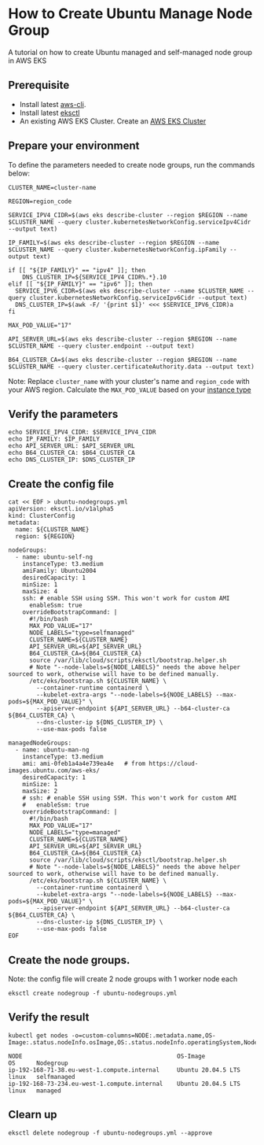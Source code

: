 # How to Create Ubuntu Manage Node Group

A tutorial on how to create Ubuntu managed and self-managed node group in AWS EKS


## Prerequisite

* Install latest [aws-cli](https://docs.aws.amazon.com/cli/latest/userguide/installing.html).
* Install latest [eksctl](https://docs.aws.amazon.com/eks/latest/userguide/eksctl.html)
* An existing AWS EKS Cluster. Create an [AWS EKS Cluster](https://github.com/aws-samples/aws-eks-se-samples/tree/main/knowledge-center/how-to-get-started)
   

## Prepare your environment

To define the parameters needed to create node groups, run the commands below:

```
CLUSTER_NAME=cluster-name

REGION=region_code

SERVICE_IPV4_CIDR=$(aws eks describe-cluster --region $REGION --name $CLUSTER_NAME --query cluster.kubernetesNetworkConfig.serviceIpv4Cidr --output text)

IP_FAMILY=$(aws eks describe-cluster --region $REGION --name $CLUSTER_NAME --query cluster.kubernetesNetworkConfig.ipFamily --output text)

if [[ "${IP_FAMILY}" == "ipv4" ]]; then
    DNS_CLUSTER_IP=${SERVICE_IPV4_CIDR%.*}.10
elif [[ "${IP_FAMILY}" == "ipv6" ]]; then
  SERVICE_IPV6_CIDR=$(aws eks describe-cluster --name $CLUSTER_NAME --query cluster.kubernetesNetworkConfig.serviceIpv6Cidr --output text)
  DNS_CLUSTER_IP=$(awk -F/ '{print $1}' <<< $SERVICE_IPV6_CIDR)a
fi 

MAX_POD_VALUE="17"  

API_SERVER_URL=$(aws eks describe-cluster --region $REGION --name $CLUSTER_NAME --query cluster.endpoint --output text)

B64_CLUSTER_CA=$(aws eks describe-cluster --region $REGION --name $CLUSTER_NAME --query cluster.certificateAuthority.data --output text)      

```

Note: Replace `cluster_name` with your cluster's name and `region_code` with your AWS region. Calculate the `MAX_POD_VALUE` based on your [instance type](https://docs.aws.amazon.com/eks/latest/userguide/choosing-instance-type.html#determine-max-pods)


## Verify the parameters

```
echo SERVICE_IPV4_CIDR: $SERVICE_IPV4_CIDR
echo IP_FAMILY: $IP_FAMILY
echo API_SERVER_URL: $API_SERVER_URL
echo B64_CLUSTER_CA: $B64_CLUSTER_CA
echo DNS_CLUSTER_IP: $DNS_CLUSTER_IP
```

## Create the config file

```
cat << EOF > ubuntu-nodegroups.yml
apiVersion: eksctl.io/v1alpha5
kind: ClusterConfig
metadata:
  name: ${CLUSTER_NAME}
  region: ${REGION}

nodeGroups:
  - name: ubuntu-self-ng
    instanceType: t3.medium
    amiFamily: Ubuntu2004
    desiredCapacity: 1
    minSize: 1
    maxSize: 4
    ssh: # enable SSH using SSM. This won't work for custom AMI
      enableSsm: true 
    overrideBootstrapCommand: |
      #!/bin/bash
      MAX_POD_VALUE="17"                     
      NODE_LABELS="type=selfmanaged"         
      CLUSTER_NAME=${CLUSTER_NAME}           
      API_SERVER_URL=${API_SERVER_URL}       
      B64_CLUSTER_CA=${B64_CLUSTER_CA}       
      source /var/lib/cloud/scripts/eksctl/bootstrap.helper.sh
      # Note "--node-labels=${NODE_LABELS}" needs the above helper sourced to work, otherwise will have to be defined manually.
      /etc/eks/bootstrap.sh ${CLUSTER_NAME} \
        --container-runtime containerd \
        --kubelet-extra-args "--node-labels=${NODE_LABELS} --max-pods=${MAX_POD_VALUE}" \
        --apiserver-endpoint ${API_SERVER_URL} --b64-cluster-ca ${B64_CLUSTER_CA} \
        --dns-cluster-ip ${DNS_CLUSTER_IP} \
        --use-max-pods false

managedNodeGroups:
  - name: ubuntu-man-ng
    instanceType: t3.medium
    ami: ami-0feb1a4a4e739ea4e   # from https://cloud-images.ubuntu.com/aws-eks/
    desiredCapacity: 1
    minSize: 1
    maxSize: 2
    # ssh: # enable SSH using SSM. This won't work for custom AMI
    #   enableSsm: true 
    overrideBootstrapCommand: |
      #!/bin/bash
      MAX_POD_VALUE="17"                      
      NODE_LABELS="type=managed"         
      CLUSTER_NAME=${CLUSTER_NAME}           
      API_SERVER_URL=${API_SERVER_URL}       
      B64_CLUSTER_CA=${B64_CLUSTER_CA}       
      source /var/lib/cloud/scripts/eksctl/bootstrap.helper.sh
      # Note "--node-labels=${NODE_LABELS}" needs the above helper sourced to work, otherwise will have to be defined manually.
      /etc/eks/bootstrap.sh ${CLUSTER_NAME} \
        --container-runtime containerd \
        --kubelet-extra-args "--node-labels=${NODE_LABELS} --max-pods=${MAX_POD_VALUE}" \
        --apiserver-endpoint ${API_SERVER_URL} --b64-cluster-ca ${B64_CLUSTER_CA} \
        --dns-cluster-ip ${DNS_CLUSTER_IP} \
        --use-max-pods false
EOF
```

## Create the node groups. 

Note: the config file will create 2 node groups with 1 worker node each

`eksctl create nodegroup -f ubuntu-nodegroups.yml`    


## Verify the result
```
kubectl get nodes -o=custom-columns=NODE:.metadata.name,OS-Image:.status.nodeInfo.osImage,OS:.status.nodeInfo.operatingSystem,Nodegroup:.metadata.labels.type

NODE                                            OS-Image             OS      Nodegroup
ip-192-168-71-38.eu-west-1.compute.internal     Ubuntu 20.04.5 LTS   linux   selfmanaged
ip-192-168-73-234.eu-west-1.compute.internal    Ubuntu 20.04.5 LTS   linux   managed
```

## Clearn up

`eksctl delete nodegroup -f ubuntu-nodegroups.yml --approve`